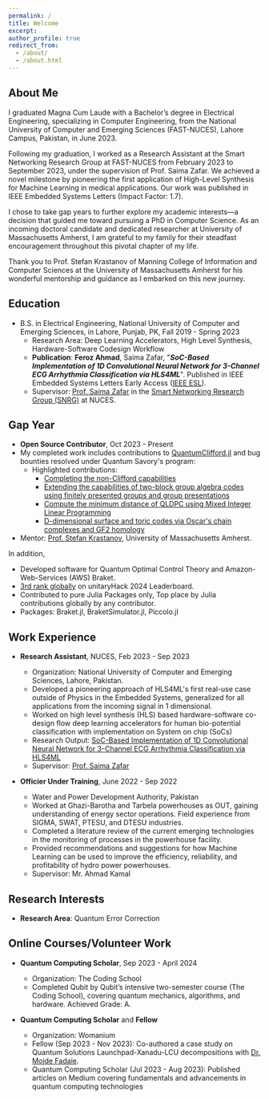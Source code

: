 ```yaml
---
permalink: /
title: Welcome
excerpt: 
author_profile: true
redirect_from: 
  - /about/
  - /about.html
---
```


## About Me

I graduated Magna Cum Laude with a Bachelor’s degree in Electrical Engineering, specializing in Computer Engineering, from the National University of Computer and Emerging Sciences (FAST-NUCES), Lahore Campus, Pakistan, in June 2023.

Following my graduation, I worked as a Research Assistant at the Smart Networking Research Group at FAST-NUCES from February 2023 to September 2023, under the supervision of Prof. Saima Zafar. We achieved a novel milestone by pioneering the first application of High-Level Synthesis for Machine Learning in medical applications. Our work was published in IEEE Embedded Systems Letters (Impact Factor: 1.7). 

I chose to take gap years to further explore my academic interests—a decision that guided me toward pursuing a PhD in Computer Science. As an incoming doctoral candidate and dedicated researcher at University of Massachusetts Amherst, I am grateful to my family for their steadfast encouragement throughout this pivotal chapter of my life.

Thank you to Prof. Stefan Krastanov of Manning College of Information and Computer Sciences at the University of Massachusetts Amherst for his wonderful mentorship and guidance as I embarked on this new journey.

## Education
* B.S. in Electrical Engineering, National University of Computer and Emerging Sciences, in Lahore, Punjab, PK, Fall 2019 - Spring 2023
  * Research Area: Deep Learning Accelerators, High Level Synthesis, Hardware-Software Codesign Workflow
  * **Publication**: **Feroz Ahmad**, Saima Zafar, "***SoC-Based Implementation of 1D Convolutional Neural Network for 3-Channel ECG Arrhythmia Classification via HLS4ML***". Published in IEEE Embedded Systems Letters Early Access ([IEEE ESL](https://ieeexplore.ieee.org/document/10399904)).
  * Supervisor: [Prof. Saima Zafar](https://lhr.nu.edu.pk/ee/facultyProfile/4198) in the [Smart Networking Research Group (SNRG)](https://lhr.nu.edu.pk/ee/research/snrg) at NUCES.

## Gap Year
* **Open Source Contributor**, Oct 2023 - Present
 * My completed work includes contributions to [QuantumClifford.jl](https://github.com/QuantumSavory/QuantumClifford.jl) and bug bounties resolved under Quantum Savory's program:
    - Highlighted contributions:
      - [Completing the non-Clifford capabilities](https://github.com/QuantumSavory/QuantumClifford.jl/pull/427)
      - [Extending the capabilities of two-block group algebra codes using finitely presented groups and group presentations](https://github.com/QuantumSavory/QuantumClifford.jl/pull/400)
      - [Compute the minimum distance of QLDPC using Mixed Integer Linear Programming](https://github.com/QuantumSavory/QuantumClifford.jl/pull/439)
      - [D-dimensional surface and toric codes via Oscar's chain complexes and GF2 homology](https://github.com/QuantumSavory/QuantumClifford.jl/pull/534)
 * Mentor: [Prof. Stefan Krastanov](https://www.cics.umass.edu/about/directory/stefan-krastanov), University of Massachusetts Amherst.
 
In addition,
  * Developed software for Quantum Optimal Control Theory and Amazon-Web-Services (AWS) Braket.
  * [3rd rank globally](https://unitaryhack.dev/leaderboard/) on unitaryHack 2024 Leaderboard.
  * Contributed to pure Julia Packages only, Top place by Julia contributions globally by any contributor.
  * Packages: Braket.jl, BraketSimulator.jl, Piccolo.jl
  
## Work Experience

* **Research Assistant**, NUCES, Feb 2023 - Sep 2023
  * Organization: National University of Computer and Emerging Sciences, Lahore, Pakistan.
  * Developed a pioneering approach of HLS4ML's first real-use case outside of Physics in the Embedded Systems, generalized for all applications from the incoming signal in 1 dimensional.
  * Worked on high level synthesis (HLS) based hardware-software co-design flow deep learning accelerators for human bio-potential classification with implementation on System on chip (SoCs)
  * Research Output: [SoC-Based Implementation of 1D Convolutional Neural Network for 3-Channel ECG Arrhythmia Classification via HLS4ML](https://ieeexplore.ieee.org/document/10399904)
  * Supervisor: [Prof. Saima Zafar](https://lhr.nu.edu.pk/ee/facultyProfile/4198)
 
* **Officier Under Training**, June 2022 - Sep 2022
  * Water and Power Development Authority, Pakistan
  * Worked at Ghazi-Barotha and Tarbela powerhouses as OUT, gaining understanding of energy sector operations. Field experience from SIGMA, SWAT, PTESU, and DTESU industries.
  * Completed a literature review of the current emerging technologies in the monitoring of processes in the powerhouse facility.
  * Provided recommendations and suggestions for how Machine Learning can be used to improve the efficiency, reliability, and profitability of hydro power powerhouses.
  * Supervisor: Mr. Ahmad Kamal

## Research Interests 
* **Research Area**: Quantum Error Correction

## Online Courses/Volunteer Work
 
 * **Quantum Computing Scholar**, Sep 2023 - April 2024
    * Organization: The Coding School
    * Completed Qubit by Qubit’s intensive two-semester course (The Coding School), covering quantum mechanics, algorithms, and hardware. Achieved Grade: A.

*  **Quantum Computing Scholar** and **Fellow**
   * Organization: Womanium
   * Fellow (Sep 2023 - Nov 2023): Co-authored a case study on Quantum Solutions Launchpad-Xanadu-LCU decompositions with [Dr. Mojde Fadaie](https://scholar.google.com/citations?user=Sg4qHUAAAAAJ&hl=en).
   * Quantum Computing Scholar (Jul 2023 - Aug 2023): Published articles on Medium covering fundamentals and advancements in quantum computing technologies

